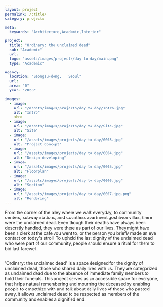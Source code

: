```yaml
---
layout: project
permalink: /:title/
category: projects

meta:
  keywords: "Architecture,Academic,Interior"

project:
  title: "Ordinary: the unclaimed dead"
  sub: "Academic"
  url: 
  logo: "assets/images/projects/day to day/main.png"
  type: "Academic"

agency:
  location: "Seongsu-dong,   Seoul"
  url: 
  area: "0"
  year: "2023"

images:
  - image:
    url: "/assets/images/projects/day to day/Intro.jpg"
    alt: "Intro"
    <br>
  - image:
    url: "/assets/images/projects/day to day/Site.jpg"
    alt: "Site"
  - image:
    url: "/assets/images/projects/day to day/0003.jpg"
    alt: "Project Concept"
  - image:
    url: "/assets/images/projects/day to day/0004.jpg"
    alt: "Design developing"
  - image:
    url: "/assets/images/projects/day to day/0005.jpg"
    alt: "Floorplan"
  - image:
    url: "/assets/images/projects/day to day/0006.jpg"
    alt: "Section"
  - image:
    url: "/assets/images/projects/day to day/0007.jpg.png"
    alt: "Rendering"
---
```

<p>From the corner of the alley where we walk everyday, to community centers, subway stations, and countless apartment goshiwon villas, there were the unclaimed dead. Even though their deaths have always been descretly handled, they were there as part of our lives. They might have been a clerk at the cafe you went to, or the person you briefly made an eye contact on today's stroll. To uphold the last dignity of the unclaimed dead who were part of our community, people should ensure a ritual for them to bid last farewell.</p>
<br>'Ordinary: the unclaimed dead' is a space designed for the dignity of unclaimed dead, those who shared daily lives with us. They are categorized as unclaimed dead due to the absence of immediate family members to hold their funerals. This project serves as an accessible space for everyone, that helps natural remembering and mourning the deceased by enabling people to empathize with and talk about daily lives of those who passed away. it allows unclaimed dead to be respected as members of the community and enables a dignified end. 
